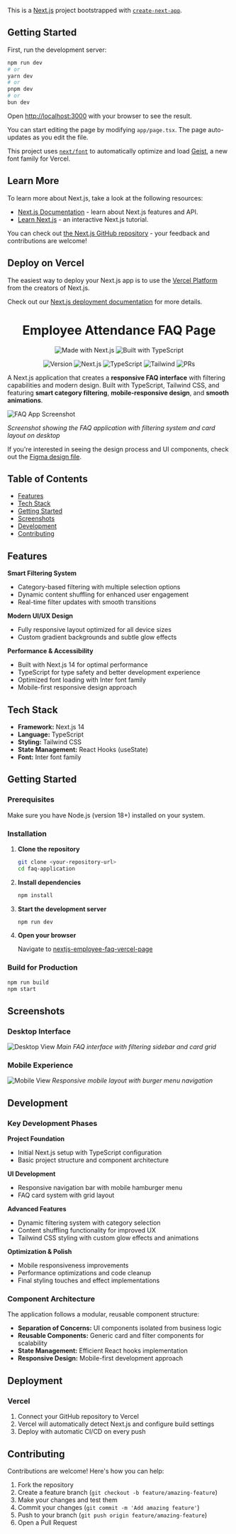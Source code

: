 This is a [Next.js](https://nextjs.org) project bootstrapped with [`create-next-app`](https://nextjs.org/docs/app/api-reference/cli/create-next-app).

## Getting Started

First, run the development server:

```bash
npm run dev
# or
yarn dev
# or
pnpm dev
# or
bun dev
```

Open [http://localhost:3000](http://localhost:3000) with your browser to see the result.

You can start editing the page by modifying `app/page.tsx`. The page auto-updates as you edit the file.

This project uses [`next/font`](https://nextjs.org/docs/app/building-your-application/optimizing/fonts) to automatically optimize and load [Geist](https://vercel.com/font), a new font family for Vercel.

## Learn More

To learn more about Next.js, take a look at the following resources:

- [Next.js Documentation](https://nextjs.org/docs) - learn about Next.js features and API.
- [Learn Next.js](https://nextjs.org/learn) - an interactive Next.js tutorial.

You can check out [the Next.js GitHub repository](https://github.com/vercel/next.js) - your feedback and contributions are welcome!

## Deploy on Vercel

The easiest way to deploy your Next.js app is to use the [Vercel Platform](https://vercel.com/new?utm_medium=default-template&filter=next.js&utm_source=create-next-app&utm_campaign=create-next-app-readme) from the creators of Next.js.

Check out our [Next.js deployment documentation](https://nextjs.org/docs/app/building-your-application/deploying) for more details.

<div align="center">
    <h1>Employee Attendance FAQ Page</h1>
</div> 

<div align="center">

![Made with Next.js](https://img.shields.io/badge/MADE%20WITH-NEXT.JS-000000?style=for-the-badge&logo=next.js&logoColor=white)
![Built with TypeScript](https://img.shields.io/badge/BUILT%20WITH-TYPESCRIPT-3178C6?style=for-the-badge&logo=typescript&logoColor=white)

![Version](https://img.shields.io/badge/version-1.0.0-brightgreen?style=flat-square)
![Next.js](https://img.shields.io/badge/Next.js-14.0-black?style=flat-square&logo=next.js)
![TypeScript](https://img.shields.io/badge/TypeScript-passing-blue?style=flat-square&logo=typescript)
![Tailwind](https://img.shields.io/badge/Tailwind-ready-06B6D4?style=flat-square&logo=tailwindcss)
![PRs](https://img.shields.io/badge/PRs-welcome-brightgreen?style=flat-square)

</div>

A Next.js application that creates a **responsive FAQ interface** with filtering capabilities and modern design. Built with TypeScript, Tailwind CSS, and featuring **smart category filtering**, **mobile-responsive design**, and **smooth animations**.

![FAQ App Screenshot](./screenshots/desktop-hero.png)

*Screenshot showing the FAQ application with filtering system and card layout on desktop*

If you're interested in seeing the design process and UI components, check out the [Figma design file](./figma%20UI/employee%20attendance%20FAQ_UI.png).

## Table of Contents

- [Features](#features)
- [Tech Stack](#tech-stack)
- [Getting Started](#getting-started)
- [Screenshots](#screenshots)
- [Development](#development)
- [Contributing](#contributing)

## Features

**Smart Filtering System**
- Category-based filtering with multiple selection options
- Dynamic content shuffling for enhanced user engagement
- Real-time filter updates with smooth transitions

**Modern UI/UX Design**
- Fully responsive layout optimized for all device sizes
- Custom gradient backgrounds and subtle glow effects

**Performance & Accessibility**
- Built with Next.js 14 for optimal performance
- TypeScript for type safety and better development experience
- Optimized font loading with Inter font family
- Mobile-first responsive design approach

## Tech Stack

- **Framework:** Next.js 14
- **Language:** TypeScript
- **Styling:** Tailwind CSS
- **State Management:** React Hooks (useState)
- **Font:** Inter font family

## Getting Started

### Prerequisites

Make sure you have Node.js (version 18+) installed on your system.

### Installation

1. **Clone the repository**
   ```bash
   git clone <your-repository-url>
   cd faq-application
   ```

2. **Install dependencies**
   ```bash
   npm install
   ```

3. **Start the development server**
   ```bash
   npm run dev
   ```

4. **Open your browser**
   
   Navigate to [nextjs-employee-faq-vercel-page](https://nextjs-employee-faq-git-main-inez-anne-marie-agbenus-projects.vercel.app?_vercel_share=PmAwFZiwW7kL6rrih0av7F10UnsUTl7e)

### Build for Production

```bash
npm run build
npm start
```

## Screenshots

### Desktop Interface
![Desktop View](./screenshots/desktop-main.png)
*Main FAQ interface with filtering sidebar and card grid*

### Mobile Experience
![Mobile View](./screenshots/mobile-view.png)
*Responsive mobile layout with burger menu navigation*

## Development

### Key Development Phases

**Project Foundation**
- Initial Next.js setup with TypeScript configuration
- Basic project structure and component architecture

**UI Development**
- Responsive navigation bar with mobile hamburger menu
- FAQ card system with grid layout

**Advanced Features**
- Dynamic filtering system with category selection
- Content shuffling functionality for improved UX
- Tailwind CSS styling with custom glow effects and animations

**Optimization & Polish**
- Mobile responsiveness improvements
- Performance optimizations and code cleanup
- Final styling touches and effect implementations

### Component Architecture

The application follows a modular, reusable component structure:

- **Separation of Concerns:** UI components isolated from business logic
- **Reusable Components:** Generic card and filter components for scalability
- **State Management:** Efficient React hooks implementation
- **Responsive Design:** Mobile-first development approach

## Deployment

### Vercel

1. Connect your GitHub repository to Vercel
2. Vercel will automatically detect Next.js and configure build settings
3. Deploy with automatic CI/CD on every push

## Contributing

Contributions are welcome! Here's how you can help:

1. Fork the repository
2. Create a feature branch (`git checkout -b feature/amazing-feature`)
3. Make your changes and test them
4. Commit your changes (`git commit -m 'Add amazing feature'`)
5. Push to your branch (`git push origin feature/amazing-feature`)
6. Open a Pull Request
